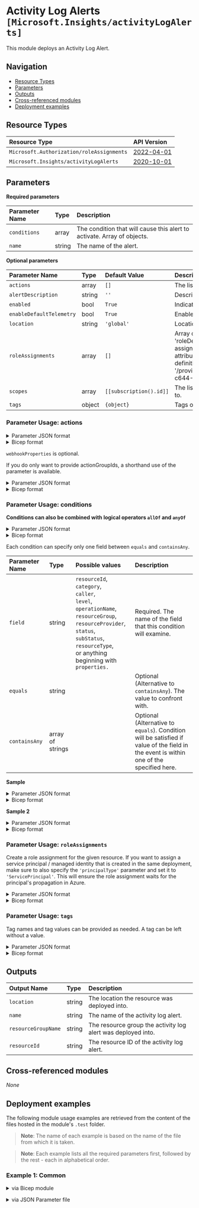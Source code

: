 # Activity Log Alerts `[Microsoft.Insights/activityLogAlerts]`

This module deploys an Activity Log Alert.

## Navigation

- [Resource Types](#Resource-Types)
- [Parameters](#Parameters)
- [Outputs](#Outputs)
- [Cross-referenced modules](#Cross-referenced-modules)
- [Deployment examples](#Deployment-examples)

## Resource Types

| Resource Type | API Version |
| :-- | :-- |
| `Microsoft.Authorization/roleAssignments` | [2022-04-01](https://learn.microsoft.com/en-us/azure/templates/Microsoft.Authorization/2022-04-01/roleAssignments) |
| `Microsoft.Insights/activityLogAlerts` | [2020-10-01](https://learn.microsoft.com/en-us/azure/templates/Microsoft.Insights/2020-10-01/activityLogAlerts) |

## Parameters

**Required parameters**

| Parameter Name | Type | Description |
| :-- | :-- | :-- |
| `conditions` | array | The condition that will cause this alert to activate. Array of objects. |
| `name` | string | The name of the alert. |

**Optional parameters**

| Parameter Name | Type | Default Value | Description |
| :-- | :-- | :-- | :-- |
| `actions` | array | `[]` | The list of actions to take when alert triggers. |
| `alertDescription` | string | `''` | Description of the alert. |
| `enabled` | bool | `True` | Indicates whether this alert is enabled. |
| `enableDefaultTelemetry` | bool | `True` | Enable telemetry via a Globally Unique Identifier (GUID). |
| `location` | string | `'global'` | Location for all resources. |
| `roleAssignments` | array | `[]` | Array of role assignment objects that contain the 'roleDefinitionIdOrName' and 'principalId' to define RBAC role assignments on this resource. In the roleDefinitionIdOrName attribute, you can provide either the display name of the role definition, or its fully qualified ID in the following format: '/providers/Microsoft.Authorization/roleDefinitions/c2f4ef07-c644-48eb-af81-4b1b4947fb11'. |
| `scopes` | array | `[[subscription().id]]` | The list of resource IDs that this Activity Log Alert is scoped to. |
| `tags` | object | `{object}` | Tags of the resource. |


### Parameter Usage: actions

<details>

<summary>Parameter JSON format</summary>

```json
"actions": {
    "value": [
        {
            "actionGroupId": "/subscriptions/xxxxxxxx-xxxx-xxxx-xxxx-xxxxxxxxxxxx/resourceGroups/rgName/providers/Microsoft.Insights/actiongroups/actionGroupName",
            "webhookProperties": {}
        }
    ]
}
```

</details>

<details>

<summary>Bicep format</summary>

```bicep
actions: [
    {
        actionGroupId: '/subscriptions/xxxxxxxx-xxxx-xxxx-xxxx-xxxxxxxxxxxx/resourceGroups/rgName/providers/Microsoft.Insights/actiongroups/actionGroupName'
        webhookProperties: {}
    }
]
```

</details>
<p>

`webhookProperties` is optional.

If you do only want to provide actionGroupIds, a shorthand use of the parameter is available.

<details>

<summary>Parameter JSON format</summary>

```json
"actions": {
    "value": [
        "/subscriptions/xxxxxxxx-xxxx-xxxx-xxxx-xxxxxxxxxxxx/resourceGroups/rgName/providers/Microsoft.Insights/actiongroups/actionGroupName"
    ]
}
```

</details>

<details>

<summary>Bicep format</summary>

```bicep
actions: [
    '/subscriptions/xxxxxxxx-xxxx-xxxx-xxxx-xxxxxxxxxxxx/resourceGroups/rgName/providers/Microsoft.Insights/actiongroups/actionGroupName'
]
```

</details>
<p>

### Parameter Usage: conditions

**Conditions can also be combined with logical operators `allOf` and `anyOf`**


<details>

<summary>Parameter JSON format</summary>

```json
{
  "field": "string",
  "equals": "string",
  "containsAny": "array"
}
```

</details>

<details>

<summary>Bicep format</summary>

```bicep
{
    field: 'string'
    equals: 'string'
    containsAny: 'array'
}
```

</details>
</p>

Each condition can specify only one field between `equals` and `containsAny`.

| Parameter Name | Type             | Possible values                                                                                                                                                                                                   | Description                                                                                                                             |
| :------------- | :--------------- | :---------------------------------------------------------------------------------------------------------------------------------------------------------------------------------------------------------------- | :-------------------------------------------------------------------------------------------------------------------------------------- |
| `field`        | string           | `resourceId`,<br>`category`,<br>`caller`,<br>`level`,<br>`operationName`,<br>`resourceGroup`,<br>`resourceProvider`,<br>`status`,<br>`subStatus`,<br>`resourceType`,<br> or anything beginning with `properties.` | Required. The name of the field that this condition will examine.                                                                       |
| `equals`       | string           |                                                                                                                                                                                                                   | Optional (Alternative to `containsAny`). The value to confront with.                                                                    |
| `containsAny`  | array of strings |                                                                                                                                                                                                                   | Optional (Alternative to `equals`). Condition will be satisfied if value of the field in the event is within one of the specified here. |

**Sample**

<details>

<summary>Parameter JSON format</summary>

```json
"conditions": {
    "value": [
        {
            "field": "category",
            "equals": "Administrative"
        },
        {
            "field": "resourceType",
            "equals": "microsoft.compute/virtualmachines"
        },
        {
            "field": "operationName",
            "equals": "Microsoft.Compute/virtualMachines/performMaintenance/action"
        }
    ]
}
```

</details>

<details>

<summary>Bicep format</summary>

```bicep
conditions: [
    {
        field: 'category'
        equals: 'Administrative'
    }
    {
        field: 'resourceType'
        equals: 'microsoft.compute/virtualmachines'
    }
    {
        field: 'operationName'
        equals: 'Microsoft.Compute/virtualMachines/performMaintenance/action'
    }
]
```

</details>
<p>

**Sample 2**

<details>

<summary>Parameter JSON format</summary>

```json
"conditions":{
    "value": [
        {
            "field": "category",
            "equals": "ServiceHealth"
        },
        {
            "anyOf": [
                {
                    "field": "properties.incidentType",
                    "equals": "Incident"
                },
                {
                    "field": "properties.incidentType",
                    "equals": "Maintenance"
                }
            ]
        },
        {
            "field": "properties.impactedServices[*].ServiceName",
            "containsAny": [
                "Action Groups",
                "Activity Logs & Alerts"
            ]
        },
        {
            "field": "properties.impactedServices[*].ImpactedRegions[*].RegionName",
            "containsAny": [
                "West Europe",
                "Global"
            ]
        }
    ]
}
```

</details>

<details>

<summary>Bicep format</summary>

```bicep
conditions: [
    {
        field: 'category'
        equals: 'ServiceHealth'
    }
    {
        anyOf: [
            {
                field: 'properties.incidentType'
                equals: 'Incident'
            }
            {
                field: 'properties.incidentType'
                equals: 'Maintenance'
            }
        ]
    }
    {
        field: 'properties.impactedServices[*].ServiceName'
        containsAny: [
            'Action Groups'
            'Activity Logs & Alerts'
        ]
    }
    {
        field: 'properties.impactedServices[*].ImpactedRegions[*].RegionName'
        containsAny: [
            'West Europe'
            'Global'
        ]
    }
]
```

</details>
<p>

### Parameter Usage: `roleAssignments`

Create a role assignment for the given resource. If you want to assign a service principal / managed identity that is created in the same deployment, make sure to also specify the `'principalType'` parameter and set it to `'ServicePrincipal'`. This will ensure the role assignment waits for the principal's propagation in Azure.

<details>

<summary>Parameter JSON format</summary>

```json
"roleAssignments": {
    "value": [
        {
            "roleDefinitionIdOrName": "Reader",
            "description": "Reader Role Assignment",
            "principalIds": [
                "12345678-1234-1234-1234-123456789012", // object 1
                "78945612-1234-1234-1234-123456789012" // object 2
            ]
        },
        {
            "roleDefinitionIdOrName": "/providers/Microsoft.Authorization/roleDefinitions/c2f4ef07-c644-48eb-af81-4b1b4947fb11",
            "principalIds": [
                "12345678-1234-1234-1234-123456789012" // object 1
            ],
            "principalType": "ServicePrincipal"
        }
    ]
}
```

</details>

<details>

<summary>Bicep format</summary>

```bicep
roleAssignments: [
    {
        roleDefinitionIdOrName: 'Reader'
        description: 'Reader Role Assignment'
        principalIds: [
            '12345678-1234-1234-1234-123456789012' // object 1
            '78945612-1234-1234-1234-123456789012' // object 2
        ]
    }
    {
        roleDefinitionIdOrName: '/providers/Microsoft.Authorization/roleDefinitions/c2f4ef07-c644-48eb-af81-4b1b4947fb11'
        principalIds: [
            '12345678-1234-1234-1234-123456789012' // object 1
        ]
        principalType: 'ServicePrincipal'
    }
]
```

</details>
<p>

### Parameter Usage: `tags`

Tag names and tag values can be provided as needed. A tag can be left without a value.

<details>

<summary>Parameter JSON format</summary>

```json
"tags": {
    "value": {
        "Environment": "Non-Prod",
        "Contact": "test.user@testcompany.com",
        "PurchaseOrder": "1234",
        "CostCenter": "7890",
        "ServiceName": "DeploymentValidation",
        "Role": "DeploymentValidation"
    }
}
```

</details>

<details>

<summary>Bicep format</summary>

```bicep
tags: {
    Environment: 'Non-Prod'
    Contact: 'test.user@testcompany.com'
    PurchaseOrder: '1234'
    CostCenter: '7890'
    ServiceName: 'DeploymentValidation'
    Role: 'DeploymentValidation'
}
```

</details>
<p>

## Outputs

| Output Name | Type | Description |
| :-- | :-- | :-- |
| `location` | string | The location the resource was deployed into. |
| `name` | string | The name of the activity log alert. |
| `resourceGroupName` | string | The resource group the activity log alert was deployed into. |
| `resourceId` | string | The resource ID of the activity log alert. |

## Cross-referenced modules

_None_

## Deployment examples

The following module usage examples are retrieved from the content of the files hosted in the module's `.test` folder.
   >**Note**: The name of each example is based on the name of the file from which it is taken.

   >**Note**: Each example lists all the required parameters first, followed by the rest - each in alphabetical order.

<h3>Example 1: Common</h3>

<details>

<summary>via Bicep module</summary>

```bicep
module activityLogAlerts './insights/activity-log-alerts/main.bicep' = {
  name: '${uniqueString(deployment().name, location)}-test-ialacom'
  params: {
    // Required parameters
    conditions: [
      {
        equals: 'Administrative'
        field: 'category'
      }
      {
        equals: 'microsoft.compute/virtualmachines'
        field: 'resourceType'
      }
      {
        equals: 'Microsoft.Compute/virtualMachines/performMaintenance/action'
        field: 'operationName'
      }
    ]
    name: '[[namePrefix]]ialacom001'
    // Non-required parameters
    actions: [
      {
        actionGroupId: '<actionGroupId>'
      }
    ]
    enableDefaultTelemetry: '<enableDefaultTelemetry>'
    roleAssignments: [
      {
        principalIds: [
          '<managedIdentityPrincipalId>'
        ]
        principalType: 'ServicePrincipal'
        roleDefinitionIdOrName: 'Reader'
      }
    ]
    scopes: [
      '<id>'
    ]
    tags: {
      Environment: 'Non-Prod'
      Role: 'DeploymentValidation'
    }
  }
}
```

</details>
<p>

<details>

<summary>via JSON Parameter file</summary>

```json
{
  "$schema": "https://schema.management.azure.com/schemas/2019-04-01/deploymentParameters.json#",
  "contentVersion": "1.0.0.0",
  "parameters": {
    // Required parameters
    "conditions": {
      "value": [
        {
          "equals": "Administrative",
          "field": "category"
        },
        {
          "equals": "microsoft.compute/virtualmachines",
          "field": "resourceType"
        },
        {
          "equals": "Microsoft.Compute/virtualMachines/performMaintenance/action",
          "field": "operationName"
        }
      ]
    },
    "name": {
      "value": "[[namePrefix]]ialacom001"
    },
    // Non-required parameters
    "actions": {
      "value": [
        {
          "actionGroupId": "<actionGroupId>"
        }
      ]
    },
    "enableDefaultTelemetry": {
      "value": "<enableDefaultTelemetry>"
    },
    "roleAssignments": {
      "value": [
        {
          "principalIds": [
            "<managedIdentityPrincipalId>"
          ],
          "principalType": "ServicePrincipal",
          "roleDefinitionIdOrName": "Reader"
        }
      ]
    },
    "scopes": {
      "value": [
        "<id>"
      ]
    },
    "tags": {
      "value": {
        "Environment": "Non-Prod",
        "Role": "DeploymentValidation"
      }
    }
  }
}
```

</details>
<p>
